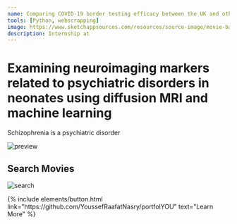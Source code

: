 ```yaml
---
name: Comparing COVID-19 border testing efficacy between the UK and other countries
tools: [Python, webscrapping]
image: https://www.sketchappsources.com/resources/source-image/movie-badges-jurajjurik.png
description: Internship at 
---
```


# Examining neuroimaging markers related to psychiatric disorders in neonates using diffusion MRI and machine learning

Schizophrenia is a psychiatric disorder 

![preview](https://www.sketchappsources.com/resources/source-image/we-were-soldiers-landing-page-dbruggisser.jpg)

## Search Movies

![search](https://www.sketchappsources.com/resources/source-image/microsoft-windows-10-virtual-keyboard-diogo-sousa.png)

<p class="text-center">
{% include elements/button.html link="https://github.com/YoussefRaafatNasry/portfolYOU" text="Learn More" %}
</p>
